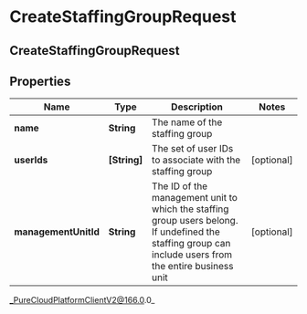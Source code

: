 # CreateStaffingGroupRequest

## CreateStaffingGroupRequest

## Properties

|Name | Type | Description | Notes|
|------------ | ------------- | ------------- | -------------|
| **name** | **String** | The name of the staffing group | |
| **userIds** | **[String]** | The set of user IDs to associate with the staffing group | [optional] |
| **managementUnitId** | **String** | The ID of the management unit to which the staffing group users belong. If undefined the staffing group can include users from the entire business unit | [optional] |



_PureCloudPlatformClientV2@166.0.0_
